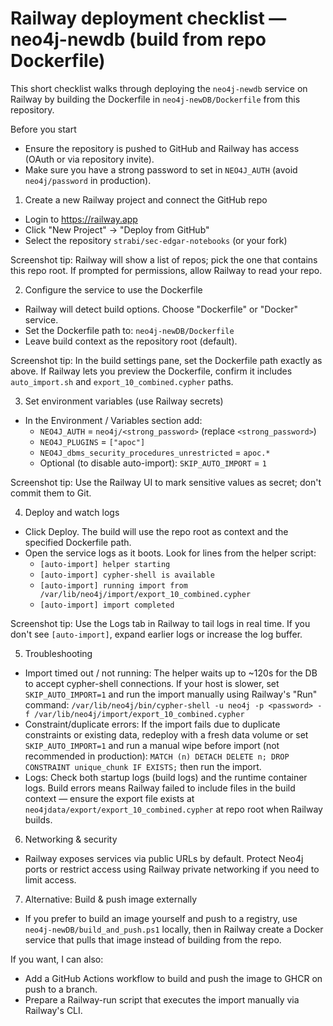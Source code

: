 # Railway deployment checklist — neo4j-newdb (build from repo Dockerfile)

This short checklist walks through deploying the `neo4j-newdb` service on Railway by building the Dockerfile in `neo4j-newDB/Dockerfile` from this repository.

Before you start
- Ensure the repository is pushed to GitHub and Railway has access (OAuth or via repository invite).
- Make sure you have a strong password to set in `NEO4J_AUTH` (avoid `neo4j/password` in production).

1) Create a new Railway project and connect the GitHub repo
- Login to https://railway.app
- Click "New Project" -> "Deploy from GitHub"
- Select the repository `strabi/sec-edgar-notebooks` (or your fork)

Screenshot tip: Railway will show a list of repos; pick the one that contains this repo root. If prompted for permissions, allow Railway to read your repo.

2) Configure the service to use the Dockerfile
- Railway will detect build options. Choose "Dockerfile" or "Docker" service.
- Set the Dockerfile path to: `neo4j-newDB/Dockerfile`
- Leave build context as the repository root (default).

Screenshot tip: In the build settings pane, set the Dockerfile path exactly as above. If Railway lets you preview the Dockerfile, confirm it includes `auto_import.sh` and `export_10_combined.cypher` paths.

3) Set environment variables (use Railway secrets)
- In the Environment / Variables section add:
  - `NEO4J_AUTH` = `neo4j/<strong_password>` (replace `<strong_password>`)
  - `NEO4J_PLUGINS` = `["apoc"]`
  - `NEO4J_dbms_security_procedures_unrestricted` = `apoc.*`
  - Optional (to disable auto-import): `SKIP_AUTO_IMPORT` = `1`

Screenshot tip: Use the Railway UI to mark sensitive values as secret; don't commit them to Git.

4) Deploy and watch logs
- Click Deploy. The build will use the repo root as context and the specified Dockerfile path.
- Open the service logs as it boots. Look for lines from the helper script:
  - `[auto-import] helper starting`
  - `[auto-import] cypher-shell is available`
  - `[auto-import] running import from /var/lib/neo4j/import/export_10_combined.cypher`
  - `[auto-import] import completed`

Screenshot tip: Use the Logs tab in Railway to tail logs in real time. If you don't see `[auto-import]`, expand earlier logs or increase the log buffer.

5) Troubleshooting
- Import timed out / not running: The helper waits up to ~120s for the DB to accept cypher-shell connections. If your host is slower, set `SKIP_AUTO_IMPORT=1` and run the import manually using Railway's "Run" command:
  `/var/lib/neo4j/bin/cypher-shell -u neo4j -p <password> -f /var/lib/neo4j/import/export_10_combined.cypher`
- Constraint/duplicate errors: If the import fails due to duplicate constraints or existing data, redeploy with a fresh data volume or set `SKIP_AUTO_IMPORT=1` and run a manual wipe before import (not recommended in production):
  `MATCH (n) DETACH DELETE n; DROP CONSTRAINT unique_chunk IF EXISTS;` then run the import.
- Logs: Check both startup logs (build logs) and the runtime container logs. Build errors means Railway failed to include files in the build context — ensure the export file exists at `neo4jdata/export/export_10_combined.cypher` at repo root when Railway builds.

6) Networking & security
- Railway exposes services via public URLs by default. Protect Neo4j ports or restrict access using Railway private networking if you need to limit access.

7) Alternative: Build & push image externally
- If you prefer to build an image yourself and push to a registry, use `neo4j-newDB/build_and_push.ps1` locally, then in Railway create a Docker service that pulls that image instead of building from the repo.

If you want, I can also:
- Add a GitHub Actions workflow to build and push the image to GHCR on push to a branch.
- Prepare a Railway-run script that executes the import manually via Railway's CLI.
